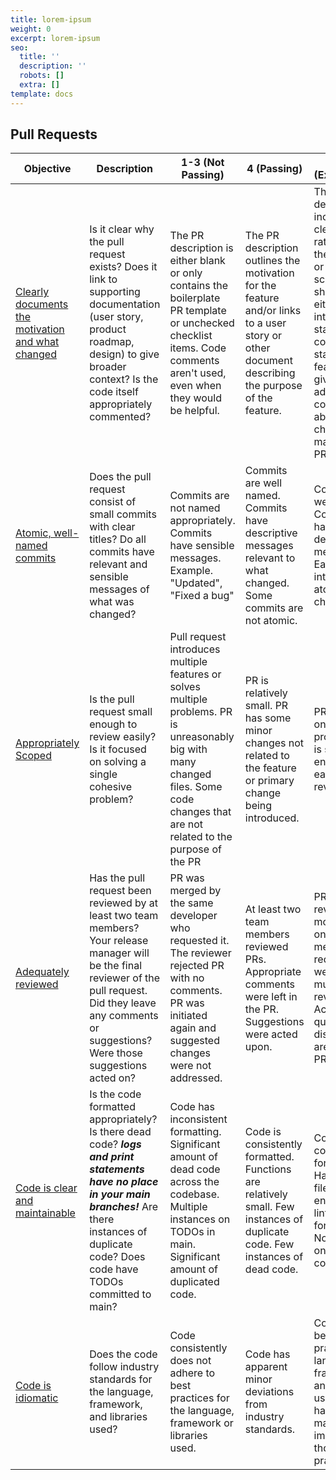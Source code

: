 ```yaml
---
title: lorem-ipsum
weight: 0
excerpt: lorem-ipsum
seo:
  title: ''
  description: ''
  robots: []
  extra: []
template: docs
---
```

## Pull Requests 


| Objective | Description | 1-3 (Not Passing) | 4 (Passing) | 5-7 (Exceptional) |
| --- | --- | --- | --- | --- |
| [Clearly documents the motivation and what changed](https://www.notion.so/Clearly-documents-the-motivation-and-what-changed-0c7f5d04d7f9401e8e861ce93312d503) | Is it clear why the pull request exists? Does it link to supporting documentation (user story, product roadmap, design) to give broader context? Is the code itself appropriately commented? | The PR description is either blank or only contains the boilerplate PR template or unchecked checklist items. Code comments aren't used, even when they would be helpful. | The PR description outlines the motivation for the feature and/or links to a user story or other document describing the purpose of the feature. | The PR description includes a clear rationale for the feature, or a screenshot showing either the intended state or completed state of the feature, and gives additional context about changes made in the PR. |
| [Atomic, well-named commits](https://www.notion.so/Atomic-well-named-commits-67085273f3b945beb14af73e51c61522) | Does the pull request consist of small commits with clear titles? Do all commits have relevant and sensible messages of what was changed? | Commits are not named appropriately. Commits have sensible messages. Example. "Updated", "Fixed a bug" | Commits are well named. Commits have descriptive messages relevant to what changed. Some commits are not atomic. | Commits are well named. Commits have descriptive messages. Each commit introduces atomic changes. |
| [Appropriately Scoped](https://www.notion.so/Appropriately-Scoped-3b6f396ee76d4075b0b66c702624f05e) | Is the pull request small enough to review easily? Is it focused on solving a single cohesive problem? | Pull request introduces multiple features or solves multiple problems. PR is unreasonably big with many changed files. Some code changes that are not related to the purpose of the PR | PR is relatively small. PR has some minor changes not related to the feature or primary change being introduced. | PR is focused on a single problem. PR is small enough and easy to review. |
| [Adequately reviewed](https://www.notion.so/Adequately-reviewed-44cf640022d94c35a23589263a943d76) | Has the pull request been reviewed by at least two team members? Your release manager will be the final reviewer of the pull request. Did they leave any comments or suggestions? Were those suggestions acted on? | PR was merged by the same developer who requested it. The reviewer rejected PR with no comments. PR was initiated again and suggested changes were not addressed. | At least two team members reviewed PRs. Appropriate comments were left in the PR. Suggestions were acted upon. | PRs were reviewed by more than one team member. PR requests were sent to multiple reviewers. Active high-quality discussions are evident in PRs. |
| [Code is clear and maintainable](https://www.notion.so/Code-is-clear-and-maintainable-de9ef74e969b47f5bab234f5a346c407) | Is the code formatted appropriately? Is there dead code? ***logs and print statements have no place in your main branches!*** Are there instances of duplicate code? Does code have TODOs committed to main? | Code has inconsistent formatting. Significant amount of dead code across the codebase. Multiple instances on TODOs in main. Significant amount of duplicated code. | Code is consistently formatted. Functions are relatively small. Few instances of duplicate code. Few instances of dead code. | Code is consistently formatted. Has config files to enforce linting and formatting. No instance on duplicate code. |
| [Code is idiomatic](https://www.notion.so/Code-is-idiomatic-c8d7786458b9430d9b6bad50cd904c9c) | Does the code follow industry standards for the language, framework, and libraries used? | Code consistently does not adhere to best practices for the language, framework or libraries used. | Code has apparent minor deviations from industry standards. | Code follows best practices of language, framework and libraries use. Effort has been made to improve on those practices. |

